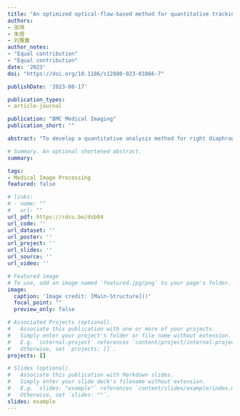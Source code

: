 ```yaml
---
title: "An optimized optical-flow-based method for quantitative tracking of ultrasound-guided right diaphragm deformation"
authors:
- 张琦
- 朱煜
- 刘雅童
author_notes:
- "Equal contribution"
- "Equal contribution"
date: '2023'
doi: "https://doi.org/10.1186/s12880-023-01066-7"

publishDate: '2023-08-17'

publication_types:
- article-journal

publication: "BMC Medical Imaging"
publication_short: ""

abstract: "To develop a quantitative analysis method for right diaphragm deformation. This method is based on optical flow and applied to diaphragm ultrasound imaging. This study enrolls six healthy subjects and eight patients under mechanical ventilation. Dynamic images with 3–5 breathing cycles were acquired from three directions of right diaphragm by a portable ultrasound system. Filtering and density clustering algorithms are used for denoising Digital Imaging and Communications in Medicine (DICOM) data. An optical flow based method is applied to track movements of the right diaphragm. An improved drift correction algorithm is used to optimize the results. The method can automatically analyze the respiratory cycle, inter-frame/cumulative vertical and horizontal displacements, and strain of the input right diaphragm ultrasound image. The optical-flow-based diaphragm ultrasound image motion tracking algorithm can accurately track the right diaphragm during respiratory motion. There are significant differences in horizontal and vertical displacements in each section (p-values<0.05 for all). Significant differences are found between healthy subjects and mechanical ventilation patients for both horizontal and vertical displacements in Section III (p-values<0.05 for both). There is no significant difference in global strain in each section between healthy subjects and mechanical ventilation patients (p-values>0.05 for all). The developed method can quantitatively evaluate the inter-frame/cumulative displacement of the diaphragm in both horizontal and vertical directions, as well as the global strain in three different imaging planes. The above indicators can be used to evaluate diaphragmatic dynamics."

# Summary. An optional shortened abstract.
summary: 

tags:
- Medical Image Processing
featured: false

# links:
# - name: ""
#   url: ""
url_pdf: https://rdcu.be/dsb04
url_code: ''
url_dataset: ''
url_poster: ''
url_project: ''
url_slides: ''
url_source: ''
url_video: ''

# Featured image
# To use, add an image named `featured.jpg/png` to your page's folder. 
image:
  caption: 'Image credit: [Main-Structure]()'
  focal_point: ""
  preview_only: false

# Associated Projects (optional).
#   Associate this publication with one or more of your projects.
#   Simply enter your project's folder or file name without extension.
#   E.g. `internal-project` references `content/project/internal-project/index.md`.
#   Otherwise, set `projects: []`.
projects: []

# Slides (optional).
#   Associate this publication with Markdown slides.
#   Simply enter your slide deck's filename without extension.
#   E.g. `slides: "example"` references `content/slides/example/index.md`.
#   Otherwise, set `slides: ""`.
slides: example
---
```

